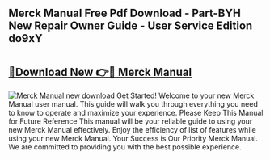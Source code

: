 ## Merck Manual Free Pdf Download - Part-BYH New Repair Owner Guide - User Service Edition do9xY

# <h2><a href="http://bc1335.oget.top/?id=Merck+Manual">🔗Download New 👉🔴 Merck Manual</a></h2>

[![Merck Manual new download](https://i.imgur.com/5g1atiW.png)](http://bc1335.oget.top/?id=Merck+Manual)
Get Started! Welcome to your new Merck Manual user manual. This guide will walk you through everything you need to know to operate and maximize your experience. Please Keep This Manual for Future Reference This manual will be your reliable guide to using your new Merck Manual effectively. Enjoy the efficiency of list of features while using your new Merck Manual. Your Success is Our Priority Merck Manual. We are committed to providing you with the best possible experience.
